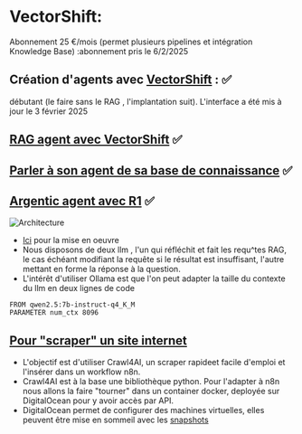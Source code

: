 # VectorShift: 
Abonnement 25 €/mois (permet plusieurs pipelines et intégration Knowledge Base) :abonnement pris le 6/2/2025
## Création d'agents avec [VectorShift](https://www.youtube.com/watch?v=7sgibmj_MBY) : ✅
débutant (le faire sans le RAG , l'implantation suit). L'interface a été mis à jour le 3 février 2025
## [RAG agent avec VectorShift](https://www.youtube.com/watch?v=ieLdMih5_V0) ✅
## [Parler à son agent de sa base de connaissance](https://www.youtube.com/watch?v=7sgibmj_MBY)  ✅
## [Argentic agent avec R1](https://www.youtube.com/watch?v=uWDocIoiaXE&t=254s) ✅
![Architecture](https://raw.githubusercontent.com/jpbrasile/images/refs/heads/main/Capture%20d'%C3%A9cran%202025-02-07%20091925.png)

- [Ici](https://github.com/coleam00/ottomator-agents/tree/main/r1-distill-rag) pour la mise en oeuvre
-  Nous disposons de deux llm , l'un qui réfléchit et fait les requ^tes RAG, le cas échéant modifiant la requête si le résultat est insuffisant, l'autre mettant en forme la réponse à la question.
- L'intérêt d'utiliser Ollama est que l'on peut adapter la taille du contexte du llm en deux lignes de code
```
FROM qwen2.5:7b-instruct-q4_K_M
PARAMETER num_ctx 8096
```
## [Pour "scraper" un site internet](https://www.youtube.com/watch?v=c5dw_jsGNBk&t=795s)

- L'objectif est d'utiliser Crawl4AI, un scraper rapideet facile d'emploi et l'insérer dans un workflow n8n. 
- Crawl4AI est à la base une  bibliothèque python. Pour l'adapter à n8n nous allons la faire "tourner" dans un container docker, deployée sur DigitalOcean pour y avoir accès par API.
- DigitalOcean permet de configurer des machines virtuelles, elles peuvent être mise en sommeil avec les [snapshots](https://docs.digitalocean.com/products/snapshots/getting-started/quickstart/) 
